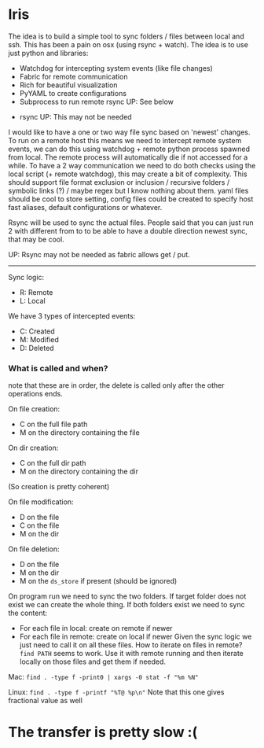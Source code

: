 # Iris

The idea is to build a simple tool to sync folders / files between local and ssh.
This has been a pain on osx (using rsync + watch).
The idea is to use just python and libraries:
- Watchdog for intercepting system events (like file changes)
- Fabric for remote communication
- Rich for beautiful visualization
- PyYAML to create configurations
- Subprocess to run remote rsync UP: See below
+ rsync UP: This may not be needed

I would like to have a one or two way file sync based on 'newest' changes.
To run on a remote host this means we need to intercept remote system events, we can do this
using watchdog + remote python process spawned from local.
The remote process will automatically die if not accessed for a while.
To have a 2 way communication we need to do both checks using the local script (+ remote watchdog), this may create a bit of complexity.
This should support file format exclusion or inclusion / recursive folders / symbolic links (?) / maybe regex but I know nothing about them.
yaml files should be cool to store setting, config files could be created to specify host fast aliases, default configurations or whatever.

Rsync will be used to sync the actual files. People said that you can just run 2 with different from to to be able to have a double direction newest sync, that may be cool.

UP: Rsync may not be needed as fabric allows get / put.

----

Sync logic:
- R: Remote
- L: Local

We have 3 types of intercepted events:
- C: Created
- M: Modified
- D: Deleted

### What is called and when?
note that these are in order, the delete is called only after the other operations ends.

On file creation:
- C on the full file path
- M on the directory containing the file

On dir creation:
- C on the full dir path
- M on the directory containing the dir

(So creation is pretty coherent)

On file modification:
- D on the file
- C on the file
- M on the dir

On file deletion:
- D on the file
- M on the dir
- M on the `ds_store` if present (should be ignored)

On program run we need to sync the two folders.
If target folder does not exist we can create the whole thing.
If both folders exist we need to sync the content:
- For each file in local: create on remote if newer
- For each file in remote: create on local if newer
Given the sync logic we just need to call it on all these files.
How to iterate on files in remote? `find PATH` seems to work.
Use it with remote running and then iterate locally on those files and get them if needed.

Mac:
`find . -type f -print0 | xargs -0 stat -f "%m %N"`

Linux:
`find . -type f -printf "%T@ %p\n"` Note that this one gives fractional value as well


# The transfer is pretty slow :(
